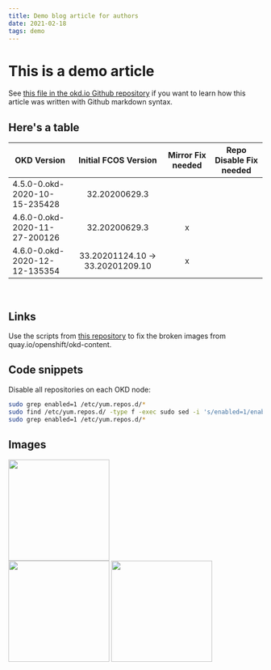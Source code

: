 ```yaml
---
title: Demo blog article for authors
date: 2021-02-18
tags: demo
---
```


# This is a demo article

See [this file in the okd.io Github repository](https://raw.githubusercontent.com/openshift-cs/okd.io/master/source/blog/2021-02-18-demo-article-for-authors.html.markdown) if you want to learn how this article was written with Github markdown syntax.

## Here's a table
| OKD Version   | Initial FCOS Version  | Mirror Fix needed  | Repo Disable Fix needed |
| -------------                 |:-------------:                    |:-:|:-:|
| 4.5.0-0.okd-2020-10-15-235428 | 32.20200629.3                     |   |   |
| 4.6.0-0.okd-2020-11-27-200126 | 32.20200629.3                     | x |   |
| 4.6.0-0.okd-2020-12-12-135354 | 33.20201124.10 -> 33.20201209.10  | x |   |

<br>

## Links

Use the scripts from [this repository](https://github.com/jomeier/okd4-image-mirror-fix) to fix the broken images from quay.io/openshift/okd-content.

## Code snippets
Disable all repositories on each OKD node:

```bash
sudo grep enabled=1 /etc/yum.repos.d/*
sudo find /etc/yum.repos.d/ -type f -exec sudo sed -i 's/enabled=1/enabled=0/g' {} +
sudo grep enabled=1 /etc/yum.repos.d/*
```

## Images
<img src="/blog/2021/02/18/demo-article-for-authors/metrics.png" width="200" /> <br>
<img src="/blog/2021/02/18/demo-article-for-authors/metrics.png" width="200" />
<img src="/blog/2021/02/18/demo-article-for-authors/metrics.png" width="200" />

